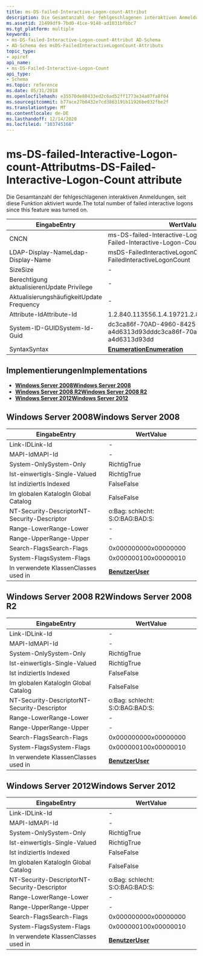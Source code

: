 ```yaml
---
title: ms-DS-failed-Interactive-Logon-count-Attribut
description: Die Gesamtanzahl der fehlgeschlagenen interaktiven Anmeldungen, seit diese Funktion aktiviert wurde.
ms.assetid: 21499df9-7bd0-41ce-9148-ad1031bfbbc7
ms.tgt_platform: multiple
keywords:
- ms-DS-failed-Interactive-Logon-count-Attribut AD-Schema
- AD-Schema des msDS-FailedInteractiveLogonCount-Attributs
topic_type:
- apiref
api_name:
- ms-DS-Failed-Interactive-Logon-Count
api_type:
- Schema
ms.topic: reference
ms.date: 05/31/2018
ms.openlocfilehash: e35570de80433ed2c6ad52ff1773e34a07fa8f04
ms.sourcegitcommit: b77ace27b0432e7cd3863191b11926be032fbe2f
ms.translationtype: MT
ms.contentlocale: de-DE
ms.lasthandoff: 12/14/2020
ms.locfileid: "103745168"
---
```

# <a name="ms-ds-failed-interactive-logon-count-attribute"></a><span data-ttu-id="3a119-105">ms-DS-failed-Interactive-Logon-count-Attribut</span><span class="sxs-lookup"><span data-stu-id="3a119-105">ms-DS-Failed-Interactive-Logon-Count attribute</span></span>

<span data-ttu-id="3a119-106">Die Gesamtanzahl der fehlgeschlagenen interaktiven Anmeldungen, seit diese Funktion aktiviert wurde.</span><span class="sxs-lookup"><span data-stu-id="3a119-106">The total number of failed interactive logons since this feature was turned on.</span></span>



| <span data-ttu-id="3a119-107">Eingabe</span><span class="sxs-lookup"><span data-stu-id="3a119-107">Entry</span></span> | <span data-ttu-id="3a119-108">Wert</span><span class="sxs-lookup"><span data-stu-id="3a119-108">Value</span></span> |
|-------------------|--------------------------------------|
| <span data-ttu-id="3a119-109">CN</span><span class="sxs-lookup"><span data-stu-id="3a119-109">CN</span></span>                | <span data-ttu-id="3a119-110">ms-DS-failed-Interactive-Logon-count</span><span class="sxs-lookup"><span data-stu-id="3a119-110">ms-DS-Failed-Interactive-Logon-Count</span></span> |
| <span data-ttu-id="3a119-111">LDAP-Display-Name</span><span class="sxs-lookup"><span data-stu-id="3a119-111">Ldap-Display-Name</span></span> | <span data-ttu-id="3a119-112">msDS-FailedInteractiveLogonCount</span><span class="sxs-lookup"><span data-stu-id="3a119-112">msDS-FailedInteractiveLogonCount</span></span>     |
| <span data-ttu-id="3a119-113">Size</span><span class="sxs-lookup"><span data-stu-id="3a119-113">Size</span></span>              | \-                                   |
| <span data-ttu-id="3a119-114">Berechtigung aktualisieren</span><span class="sxs-lookup"><span data-stu-id="3a119-114">Update Privilege</span></span>  | \-                                   |
| <span data-ttu-id="3a119-115">Aktualisierungshäufigkeit</span><span class="sxs-lookup"><span data-stu-id="3a119-115">Update Frequency</span></span>  | \-                                   |
| <span data-ttu-id="3a119-116">Attribute-Id</span><span class="sxs-lookup"><span data-stu-id="3a119-116">Attribute-Id</span></span>      | <span data-ttu-id="3a119-117">1.2.840.113556.1.4.1972</span><span class="sxs-lookup"><span data-stu-id="3a119-117">1.2.840.113556.1.4.1972</span></span>              |
| <span data-ttu-id="3a119-118">System-ID-GUID</span><span class="sxs-lookup"><span data-stu-id="3a119-118">System-Id-Guid</span></span>    | <span data-ttu-id="3a119-119">dc3ca86f-70AD-4960-8425-a4d6313d93dd</span><span class="sxs-lookup"><span data-stu-id="3a119-119">dc3ca86f-70ad-4960-8425-a4d6313d93dd</span></span> |
| <span data-ttu-id="3a119-120">Syntax</span><span class="sxs-lookup"><span data-stu-id="3a119-120">Syntax</span></span>            | [<span data-ttu-id="3a119-121">**Enumeration**</span><span class="sxs-lookup"><span data-stu-id="3a119-121">**Enumeration**</span></span>](s-enumeration.md) |



## <a name="implementations"></a><span data-ttu-id="3a119-122">Implementierungen</span><span class="sxs-lookup"><span data-stu-id="3a119-122">Implementations</span></span>

-   [<span data-ttu-id="3a119-123">**Windows Server 2008**</span><span class="sxs-lookup"><span data-stu-id="3a119-123">**Windows Server 2008**</span></span>](#windows-server-2008)
-   [<span data-ttu-id="3a119-124">**Windows Server 2008 R2**</span><span class="sxs-lookup"><span data-stu-id="3a119-124">**Windows Server 2008 R2**</span></span>](#windows-server-2008-r2)
-   [<span data-ttu-id="3a119-125">**Windows Server 2012**</span><span class="sxs-lookup"><span data-stu-id="3a119-125">**Windows Server 2012**</span></span>](#windows-server-2012)

## <a name="windows-server-2008"></a><span data-ttu-id="3a119-126">Windows Server 2008</span><span class="sxs-lookup"><span data-stu-id="3a119-126">Windows Server 2008</span></span>



| <span data-ttu-id="3a119-127">Eingabe</span><span class="sxs-lookup"><span data-stu-id="3a119-127">Entry</span></span> | <span data-ttu-id="3a119-128">Wert</span><span class="sxs-lookup"><span data-stu-id="3a119-128">Value</span></span> |
|------------------------|-----------------------------------|
| <span data-ttu-id="3a119-129">Link-ID</span><span class="sxs-lookup"><span data-stu-id="3a119-129">Link-Id</span></span>                | \-                                |
| <span data-ttu-id="3a119-130">MAPI-Id</span><span class="sxs-lookup"><span data-stu-id="3a119-130">MAPI-Id</span></span>                | \-                                |
| <span data-ttu-id="3a119-131">System-Only</span><span class="sxs-lookup"><span data-stu-id="3a119-131">System-Only</span></span>            | <span data-ttu-id="3a119-132">Richtig</span><span class="sxs-lookup"><span data-stu-id="3a119-132">True</span></span>                              |
| <span data-ttu-id="3a119-133">Ist-einwertig</span><span class="sxs-lookup"><span data-stu-id="3a119-133">Is-Single-Valued</span></span>       | <span data-ttu-id="3a119-134">Richtig</span><span class="sxs-lookup"><span data-stu-id="3a119-134">True</span></span>                              |
| <span data-ttu-id="3a119-135">Ist indiziert</span><span class="sxs-lookup"><span data-stu-id="3a119-135">Is Indexed</span></span>             | <span data-ttu-id="3a119-136">False</span><span class="sxs-lookup"><span data-stu-id="3a119-136">False</span></span>                             |
| <span data-ttu-id="3a119-137">Im globalen Katalog</span><span class="sxs-lookup"><span data-stu-id="3a119-137">In Global Catalog</span></span>      | <span data-ttu-id="3a119-138">False</span><span class="sxs-lookup"><span data-stu-id="3a119-138">False</span></span>                             |
| <span data-ttu-id="3a119-139">NT-Security-Descriptor</span><span class="sxs-lookup"><span data-stu-id="3a119-139">NT-Security-Descriptor</span></span> | <span data-ttu-id="3a119-140">o:Bag: schlecht: S:</span><span class="sxs-lookup"><span data-stu-id="3a119-140">O:BAG:BAD:S:</span></span>                      |
| <span data-ttu-id="3a119-141">Range-Lower</span><span class="sxs-lookup"><span data-stu-id="3a119-141">Range-Lower</span></span>            | \-                                |
| <span data-ttu-id="3a119-142">Range-Upper</span><span class="sxs-lookup"><span data-stu-id="3a119-142">Range-Upper</span></span>            | \-                                |
| <span data-ttu-id="3a119-143">Search-Flags</span><span class="sxs-lookup"><span data-stu-id="3a119-143">Search-Flags</span></span>           | <span data-ttu-id="3a119-144">0x00000000</span><span class="sxs-lookup"><span data-stu-id="3a119-144">0x00000000</span></span>                        |
| <span data-ttu-id="3a119-145">System-Flags</span><span class="sxs-lookup"><span data-stu-id="3a119-145">System-Flags</span></span>           | <span data-ttu-id="3a119-146">0x00000010</span><span class="sxs-lookup"><span data-stu-id="3a119-146">0x00000010</span></span>                        |
| <span data-ttu-id="3a119-147">In verwendete Klassen</span><span class="sxs-lookup"><span data-stu-id="3a119-147">Classes used in</span></span>        | [<span data-ttu-id="3a119-148">**Benutzer**</span><span class="sxs-lookup"><span data-stu-id="3a119-148">**User**</span></span>](c-user.md)<br/> |



## <a name="windows-server-2008-r2"></a><span data-ttu-id="3a119-149">Windows Server 2008 R2</span><span class="sxs-lookup"><span data-stu-id="3a119-149">Windows Server 2008 R2</span></span>



| <span data-ttu-id="3a119-150">Eingabe</span><span class="sxs-lookup"><span data-stu-id="3a119-150">Entry</span></span> | <span data-ttu-id="3a119-151">Wert</span><span class="sxs-lookup"><span data-stu-id="3a119-151">Value</span></span> |
|------------------------|-----------------------------------|
| <span data-ttu-id="3a119-152">Link-ID</span><span class="sxs-lookup"><span data-stu-id="3a119-152">Link-Id</span></span>                | \-                                |
| <span data-ttu-id="3a119-153">MAPI-Id</span><span class="sxs-lookup"><span data-stu-id="3a119-153">MAPI-Id</span></span>                | \-                                |
| <span data-ttu-id="3a119-154">System-Only</span><span class="sxs-lookup"><span data-stu-id="3a119-154">System-Only</span></span>            | <span data-ttu-id="3a119-155">Richtig</span><span class="sxs-lookup"><span data-stu-id="3a119-155">True</span></span>                              |
| <span data-ttu-id="3a119-156">Ist-einwertig</span><span class="sxs-lookup"><span data-stu-id="3a119-156">Is-Single-Valued</span></span>       | <span data-ttu-id="3a119-157">Richtig</span><span class="sxs-lookup"><span data-stu-id="3a119-157">True</span></span>                              |
| <span data-ttu-id="3a119-158">Ist indiziert</span><span class="sxs-lookup"><span data-stu-id="3a119-158">Is Indexed</span></span>             | <span data-ttu-id="3a119-159">False</span><span class="sxs-lookup"><span data-stu-id="3a119-159">False</span></span>                             |
| <span data-ttu-id="3a119-160">Im globalen Katalog</span><span class="sxs-lookup"><span data-stu-id="3a119-160">In Global Catalog</span></span>      | <span data-ttu-id="3a119-161">False</span><span class="sxs-lookup"><span data-stu-id="3a119-161">False</span></span>                             |
| <span data-ttu-id="3a119-162">NT-Security-Descriptor</span><span class="sxs-lookup"><span data-stu-id="3a119-162">NT-Security-Descriptor</span></span> | <span data-ttu-id="3a119-163">o:Bag: schlecht: S:</span><span class="sxs-lookup"><span data-stu-id="3a119-163">O:BAG:BAD:S:</span></span>                      |
| <span data-ttu-id="3a119-164">Range-Lower</span><span class="sxs-lookup"><span data-stu-id="3a119-164">Range-Lower</span></span>            | \-                                |
| <span data-ttu-id="3a119-165">Range-Upper</span><span class="sxs-lookup"><span data-stu-id="3a119-165">Range-Upper</span></span>            | \-                                |
| <span data-ttu-id="3a119-166">Search-Flags</span><span class="sxs-lookup"><span data-stu-id="3a119-166">Search-Flags</span></span>           | <span data-ttu-id="3a119-167">0x00000000</span><span class="sxs-lookup"><span data-stu-id="3a119-167">0x00000000</span></span>                        |
| <span data-ttu-id="3a119-168">System-Flags</span><span class="sxs-lookup"><span data-stu-id="3a119-168">System-Flags</span></span>           | <span data-ttu-id="3a119-169">0x00000010</span><span class="sxs-lookup"><span data-stu-id="3a119-169">0x00000010</span></span>                        |
| <span data-ttu-id="3a119-170">In verwendete Klassen</span><span class="sxs-lookup"><span data-stu-id="3a119-170">Classes used in</span></span>        | [<span data-ttu-id="3a119-171">**Benutzer**</span><span class="sxs-lookup"><span data-stu-id="3a119-171">**User**</span></span>](c-user.md)<br/> |



## <a name="windows-server-2012"></a><span data-ttu-id="3a119-172">Windows Server 2012</span><span class="sxs-lookup"><span data-stu-id="3a119-172">Windows Server 2012</span></span>



| <span data-ttu-id="3a119-173">Eingabe</span><span class="sxs-lookup"><span data-stu-id="3a119-173">Entry</span></span> | <span data-ttu-id="3a119-174">Wert</span><span class="sxs-lookup"><span data-stu-id="3a119-174">Value</span></span> |
|------------------------|-----------------------------------|
| <span data-ttu-id="3a119-175">Link-ID</span><span class="sxs-lookup"><span data-stu-id="3a119-175">Link-Id</span></span>                | \-                                |
| <span data-ttu-id="3a119-176">MAPI-Id</span><span class="sxs-lookup"><span data-stu-id="3a119-176">MAPI-Id</span></span>                | \-                                |
| <span data-ttu-id="3a119-177">System-Only</span><span class="sxs-lookup"><span data-stu-id="3a119-177">System-Only</span></span>            | <span data-ttu-id="3a119-178">Richtig</span><span class="sxs-lookup"><span data-stu-id="3a119-178">True</span></span>                              |
| <span data-ttu-id="3a119-179">Ist-einwertig</span><span class="sxs-lookup"><span data-stu-id="3a119-179">Is-Single-Valued</span></span>       | <span data-ttu-id="3a119-180">Richtig</span><span class="sxs-lookup"><span data-stu-id="3a119-180">True</span></span>                              |
| <span data-ttu-id="3a119-181">Ist indiziert</span><span class="sxs-lookup"><span data-stu-id="3a119-181">Is Indexed</span></span>             | <span data-ttu-id="3a119-182">False</span><span class="sxs-lookup"><span data-stu-id="3a119-182">False</span></span>                             |
| <span data-ttu-id="3a119-183">Im globalen Katalog</span><span class="sxs-lookup"><span data-stu-id="3a119-183">In Global Catalog</span></span>      | <span data-ttu-id="3a119-184">False</span><span class="sxs-lookup"><span data-stu-id="3a119-184">False</span></span>                             |
| <span data-ttu-id="3a119-185">NT-Security-Descriptor</span><span class="sxs-lookup"><span data-stu-id="3a119-185">NT-Security-Descriptor</span></span> | <span data-ttu-id="3a119-186">o:Bag: schlecht: S:</span><span class="sxs-lookup"><span data-stu-id="3a119-186">O:BAG:BAD:S:</span></span>                      |
| <span data-ttu-id="3a119-187">Range-Lower</span><span class="sxs-lookup"><span data-stu-id="3a119-187">Range-Lower</span></span>            | \-                                |
| <span data-ttu-id="3a119-188">Range-Upper</span><span class="sxs-lookup"><span data-stu-id="3a119-188">Range-Upper</span></span>            | \-                                |
| <span data-ttu-id="3a119-189">Search-Flags</span><span class="sxs-lookup"><span data-stu-id="3a119-189">Search-Flags</span></span>           | <span data-ttu-id="3a119-190">0x00000000</span><span class="sxs-lookup"><span data-stu-id="3a119-190">0x00000000</span></span>                        |
| <span data-ttu-id="3a119-191">System-Flags</span><span class="sxs-lookup"><span data-stu-id="3a119-191">System-Flags</span></span>           | <span data-ttu-id="3a119-192">0x00000010</span><span class="sxs-lookup"><span data-stu-id="3a119-192">0x00000010</span></span>                        |
| <span data-ttu-id="3a119-193">In verwendete Klassen</span><span class="sxs-lookup"><span data-stu-id="3a119-193">Classes used in</span></span>        | [<span data-ttu-id="3a119-194">**Benutzer**</span><span class="sxs-lookup"><span data-stu-id="3a119-194">**User**</span></span>](c-user.md)<br/> |



 

 





